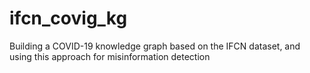 # ifcn_covig_kg
Building a COVID-19 knowledge graph based on the IFCN dataset, and using this approach for misinformation detection
